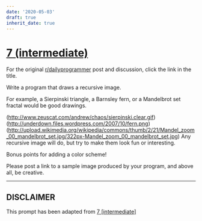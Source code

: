 ```yaml
---
date: '2020-05-03'
draft: true
inherit_date: true
---
```


# [7 (intermediate)](https://www.reddit.com/r/dailyprogrammer/comments/pr265/2152012_challenge_7_intermediate/)

For the original [r/dailyprogrammer](https://www.reddit.com/r/dailyprogrammer/) post and discussion, click the link in the title.

Write a program that draws a recursive image.

For example, a Sierpinski triangle, a Barnsley fern, or a Mandelbrot set fractal would be good drawings. 

(http://www.zeuscat.com/andrew/chaos/sierpinski.clear.gif)
(http://underdown.files.wordpress.com/2007/10/fern.png)
(http://upload.wikimedia.org/wikipedia/commons/thumb/2/21/Mandel_zoom_00_mandelbrot_set.jpg/322px-Mandel_zoom_00_mandelbrot_set.jpg)
Any recursive image will do, but try to make them look fun or interesting.

Bonus points for adding a color scheme!

Please post a link to a sample image produced by your program, and above all, be creative.


----
## **DISCLAIMER**
This prompt has been adapted from [7 [intermediate]](https://www.reddit.com/r/dailyprogrammer/comments/pr265/2152012_challenge_7_intermediate/
)
